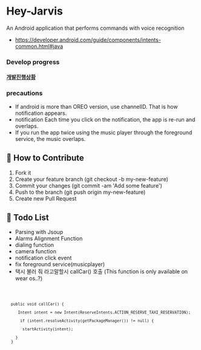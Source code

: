 # Hey-Jarvis
 An Android application that performs commands with voice recognition
 - https://developer.android.com/guide/components/intents-common.html#java
 

### Develop progress
#### [개발진행상황](./DevelopNote)

### precautions

- If android is more than OREO version, use channelID. That is how notification appears.
- notification Each time you click on the notification, the app is re-run and overlaps.
- If you run the app twice using the music player through the foreground service, the music overlaps. 


## 🤝 How to Contribute
1.  Fork it
2.  Create your feature branch (git checkout -b my-new-feature)
3.  Commit your changes (git commit -am 'Add some feature')
4.  Push to the branch (git push origin my-new-feature)
5.  Create new Pull Request


## 👀 Todo List
 * Parsing with Jsoup
 * Alarms Alignment Function
 * dialing function
 * camera function 
 * notification click event 
 * fix foreground service(musicplayer)
* 택시 불러 줘 라고말할시 
   callCar() 호출  (This function is only available on wear os..?)
<code>

      public void callCar() {
 
         Intent intent = new Intent(ReserveIntents.ACTION_RESERVE_TAXI_RESERVATION);
          
          if (intent.resolveActivity(getPackageManager()) != null) {
           
           startActivity(intent);
        
        }
      }
</code>

